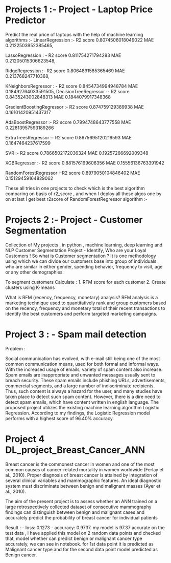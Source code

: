 # Projects 1 :- Project - Laptop Price Predictor

Predict the real price of laptops with the help of machine learning algorithms :- 
LinearRegression :- R2 score 0.8074506018049022
                    MAE 0.2122503952385465, 
                    
LassoRegression : - R2 score 0.811754271794283
                    MAE 0.21205015306623548, 
         
RidgeRegression :- R2 score 0.8064891585365469
                   MAE 0.213768247710368,

KNeighborsRegressor : - R2 score 0.8454734994948784
                        MAE 0.18492764033591505,
DecisionTreeRegressor :- R2 score 0.8435243002848313
                        MAE 0.1844079917348368

GradientBoostingRegressor :- R2 score 0.874759129389938
                             MAE 0.16101420951437317
                             
AdaBoostRegressor :- R2 score 0.7994748643777558
                     MAE 0.22813957593189266

ExtraTreesRegressor :- R2 score 0.8675695120219593
                       MAE 0.1647464237617599

SVR :- R2 score 0.7866502172036324
       MAE 0.19257266692009348

XGBRegressor :- R2 score 0.881576199606356
                MAE 0.15556136763391942


RandomForestRegressor :-R2 score 0.8979050104846402
                        MAE 0.15129459164829062

These all tries in one projects to check which is the best algorithm comparing on basis of r2_score , and when I deploy all these algos one by on at last I get best r2score of RandomForestRegressor algorithm :- 




# Projects 2 :- Project - Customer Segmentation 

Collection of My projects , in python , machine learning, deep learning and NLP
Customer Segmentation Project - Identify, Who are your Loyal Customers !
So what is Customer segmentation ?
It is one methodology using which we can divide our customers base into group of individuals who are similar in either gender, 
spending behavior, frequency to visit, age or any other demographies.

To segment customers  Calculate :
    1. RFM score for each customer
    2. Create clusters using K-means

What is RFM (recency, frequency, monetary) analysis? 
RFM analysis is a marketing technique used to quantitatively rank and group customers based on the recency, 
frequency and monetary total of their recent transactions to identify the best customers 
and perform targeted marketing campaigns.


# Project 3 : - Spam mail detection

Problem :

Social communication has evolved, with e-mail still being one of the most common communication means, used for both formal and informal ways. With the increased usage of emails, variety of spam content also increase. Spam emails are inappropriate and unwanted messages usually sent to breach security. These spam emails include phishing URLs, advertisements, commercial segments, and a large number of indiscriminate recipients. Thus, such content is always a hazard for the user, and many studies have taken place to detect such spam content. However, there is a dire need to detect spam emails, which have content written in english language. The proposed project utilizes the existing machine learning algorithm Logistic Regression. According to my findings, the Logistic Regression model performs with a highest score of 96.40% accuracy.


# Project 4 DL_project_Breast_Cancer_ANN  

Breast cancer is the commonest cancer in women and one of the most common causes of cancer-related mortality in women worldwide (Ferlay et al., 2010). Proper diagnosis of breast cancer is attained by integration of several clinical variables and mammographic features. An ideal diagnostic system must discriminate between benign and malignant masses (Ayer et al., 2010).

The aim of the present project is to assess whether an ANN trained on a large retrospectively collected dataset of consecutive mammography findings can distinguish between benign and malignant cases and accurately predict the probability of breast cancer for individual patients
 
 Result : - loss: 0.1273 - accuracy: 0.9737.     my model is 97.37 accurate on the test data , i have applied this model on 2 random data points and checked that, model whether can predict benign or malignant cancer type accurately,  we can see in notebook.
 for 1st data point it is predicted as Malignant cancer type
 and for the second data point model predicted as Benign cancer.

















